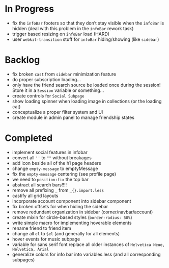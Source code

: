# In Progress
- fix the `infoBar` footers so that they don’t stay visible when the `infoBar` is hidden (deal with this problem in the `infoBar` rework task)
- trigger based resizing on `infoBar` load (HARD)
- user `webkit-transition` stuff for `infoBar` hiding/showing (like `sidebar`)

# Backlog
- fix broken `cast` from `sidebar` minimization feature
- do proper subscription loading…
- only have the friend search source be loaded once during the session! Store it in a `Session` variable or something…
- create controls for `Social Subpage`
- show loading spinner when loading image in collections (or the loading cat)
- conceptualize a proper filter system and UI
- create module in admin panel to manage friendship states

# Completed
- implement social features in infobar
- convert all `''` to `""` without breakages
- add icon beside all of the h1 page headers
- change `empty-message` to emptyMessage
- fix the `empty-message` centering (see profile page)
- we need to `position:fix` the top bar
- abstract all search bars!!!!
- remove all prefixing `_` from `_{}.import.less`
- castify all grid layouts
- incorporate account component into sidebar component
- fix broken offsets for when hiding the sidebar
- remove redundant organization in sidebar (corner/navbar/account)
- create mixin for circle-based styles (`border-radius: 50%`)
- write simple macro for implementing hoverable elements
- rename friend to friend item
- change all `el` to `$el` (and generally for all elements)
- hover events for music subpage
- variable for sans serif font replace all older instances of `Helvetica Neue, Helvetica, Arial`
- generalize colors for info bar into variables.less (and all corresponding subpages)